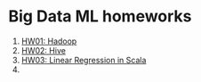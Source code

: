 # Big Data ML homeworks

1. [HW01: Hadoop](hw_01/README.md)
2. [HW02: Hive](hw_02/README.md)
3. [HW03: Linear Regression in Scala](hw_03_linear_regression/README.md)
4. 
